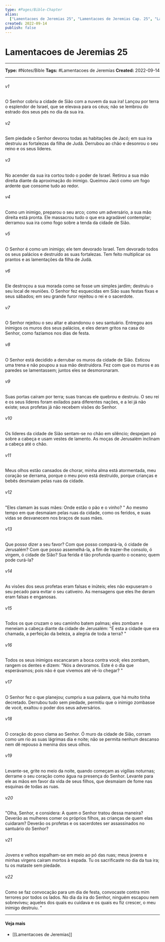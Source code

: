 ```yaml
---
type: #Pages/Bible-Chapter
alias:
  ["Lamentacoes de Jeremias 25", "Lamentacoes de Jeremias Cap. 25", "Lam. 25"]
created: 2022-09-14
publish: false
---
```


# Lamentacoes de Jeremias 25

---

**Type:** #Notes/Bible
**Tags:** #Lamentacoes de Jeremias
**Created:** 2022-09-14

---

###### v1
O Senhor cobriu a cidade de Sião com a nuvem da sua ira! Lançou por terra o esplendor de Israel, que se elevava para os céus; não se lembrou do estrado dos seus pés no dia da sua ira.
###### v2
Sem piedade o Senhor devorou todas as habitações de Jacó; em sua ira destruiu as fortalezas da filha de Judá. Derrubou ao chão e desonrou o seu reino e os seus líderes.
###### v3
No acender da sua ira cortou todo o poder de Israel. Retirou a sua mão direita diante da aproximação do inimigo. Queimou Jacó como um fogo ardente que consome tudo ao redor.
###### v4
Como um inimigo, preparou o seu arco; como um adversário, a sua mão direita está pronta. Ele massacrou tudo o que era agradável contemplar; derramou sua ira como fogo sobre a tenda da cidade de Sião.
###### v5
O Senhor é como um inimigo; ele tem devorado Israel. Tem devorado todos os seus palácios e destruído as suas fortalezas. Tem feito multiplicar os prantos e as lamentações da filha de Judá.
###### v6
Ele destroçou a sua morada como se fosse um simples jardim; destruiu o seu local de reuniões. O Senhor fez esquecidas em Sião suas festas fixas e seus sábados; em seu grande furor rejeitou o rei e o sacerdote.
###### v7
O Senhor rejeitou o seu altar e abandonou o seu santuário. Entregou aos inimigos os muros dos seus palácios, e eles deram gritos na casa do Senhor, como fazíamos nos dias de festa.
###### v8
O Senhor está decidido a derrubar os muros da cidade de Sião. Esticou uma trena e não poupou a sua mão destruidora. Fez com que os muros e as paredes se lamentassem; juntos eles se desmoronaram.
###### v9
Suas portas caíram por terra; suas trancas ele quebrou e destruiu. O seu rei e os seus líderes foram exilados para diferentes nações, e a lei já não existe; seus profetas já não recebem visões do Senhor.
###### v10
Os líderes da cidade de Sião sentam-se no chão em silêncio; despejam pó sobre a cabeça e usam vestes de lamento. As moças de Jerusalém inclinam a cabeça até o chão.
###### v11
Meus olhos estão cansados de chorar, minha alma está atormentada, meu coração se derrama, porque o meu povo está destruído, porque crianças e bebês desmaiam pelas ruas da cidade.
###### v12
"Eles clamam às suas mães: Onde estão o pão e o vinho? " Ao mesmo tempo em que desmaiam pelas ruas da cidade, como os feridos, e suas vidas se desvanecem nos braços de suas mães.
###### v13
Que posso dizer a seu favor? Com que posso compará-la, ó cidade de Jerusalém? Com que posso assemelhá-la, a fim de trazer-lhe consolo, ó virgem, ó cidade de Sião? Sua ferida é tão profunda quanto o oceano; quem pode curá-la?
###### v14
As visões dos seus profetas eram falsas e inúteis; eles não expuseram o seu pecado para evitar o seu cativeiro. As mensagens que eles lhe deram eram falsas e enganosas.
###### v15
Todos os que cruzam o seu caminho batem palmas; eles zombam e meneiam a cabeça diante da cidade de Jerusalém: "É esta a cidade que era chamada, a perfeição da beleza, a alegria de toda a terra? "
###### v16
Todos os seus inimigos escancaram a boca contra você; eles zombam, rangem os dentes e dizem: "Nós a devoramos. Este é o dia que esperávamos; pois não é que vivemos até vê-lo chegar? "
###### v17
O Senhor fez o que planejou; cumpriu a sua palavra, que há muito tinha decretado. Derrubou tudo sem piedade, permitiu que o inimigo zombasse de você, exaltou o poder dos seus adversários.
###### v18
O coração do povo clama ao Senhor. Ó muro da cidade de Sião, corram como um rio as suas lágrimas dia e noite; não se permita nenhum descanso nem dê repouso à menina dos seus olhos.
###### v19
Levante-se, grite no meio da noite, quando começam as vigílias noturnas; derrame o seu coração como água na presença do Senhor. Levante para ele as mãos em favor da vida de seus filhos, que desmaiam de fome nas esquinas de todas as ruas.
###### v20
"Olha, Senhor, e considera: A quem o Senhor tratou dessa maneira? Deverão as mulheres comer os próprios filhos, as crianças de quem elas cuidaram? Deverão os profetas e os sacerdotes ser assassinados no santuário do Senhor?
###### v21
Jovens e velhos espalham-se em meio ao pó das ruas; meus jovens e minhas virgens caíram mortos à espada. Tu os sacrificaste no dia da tua ira; tu os mataste sem piedade.
###### v22
Como se faz convocação para um dia de festa, convocaste contra mim terrores por todos os lados. No dia da ira do Senhor, ninguém escapou nem sobreviveu; aqueles dos quais eu cuidava e os quais eu fiz crescer, o meu inimigo destruiu. "


---

#### Veja mais

- [[Lamentacoes de Jeremias]]
